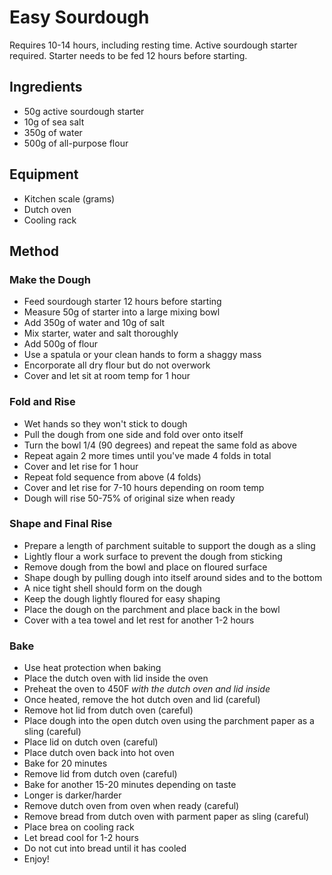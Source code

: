 # Easy Sourdough

Requires 10-14 hours, including resting time. Active sourdough starter required. Starter needs to be fed 12 hours before starting.

## Ingredients

* 50g active sourdough starter
* 10g of sea salt
* 350g of water
* 500g of all-purpose flour

## Equipment

- Kitchen scale (grams)
- Dutch oven
- Cooling rack

## Method

### Make the Dough

- Feed sourdough starter 12 hours before starting
- Measure 50g of starter into a large mixing bowl
- Add 350g of water and 10g of salt
- Mix starter, water and salt thoroughly
- Add 500g of flour
- Use a spatula or your clean hands to form a shaggy mass
- Encorporate all dry flour but do not overwork
- Cover and let sit at room temp for 1 hour

### Fold and Rise

- Wet hands so they won't stick to dough
- Pull the dough from one side and fold over onto itself
- Turn the bowl 1/4 (90 degrees) and repeat the same fold as above
- Repeat again 2 more times until you've made 4 folds in total
- Cover and let rise for 1 hour
- Repeat fold sequence from above (4 folds)
- Cover and let rise for 7-10 hours depending on room temp
- Dough will rise 50-75% of original size when ready

### Shape and Final Rise

- Prepare a length of parchment suitable to support the dough as a sling
- Lightly flour a work surface to prevent the dough from sticking
- Remove dough from the bowl and place on floured surface
- Shape dough by pulling dough into itself around sides and to the bottom
- A nice tight shell should form on the dough
- Keep the dough lightly floured for easy shaping
- Place the dough on the parchment and place back in the bowl
- Cover with a tea towel and let rest for another 1-2 hours

### Bake

- Use heat protection when baking
- Place the dutch oven with lid inside the oven
- Preheat the oven to 450F *with the dutch oven and lid inside*
- Once heated, remove the hot dutch oven and lid (careful)
- Remove hot lid from dutch oven (careful)
- Place dough into the open dutch oven using the parchment paper as a sling (careful)
- Place lid on dutch oven (careful)
- Place dutch oven back into hot oven
- Bake for 20 minutes
- Remove lid from dutch oven (careful)
- Bake for another 15-20 minutes depending on taste
- Longer is darker/harder
- Remove dutch oven from oven when ready (careful)
- Remove bread from dutch oven with parment paper as sling (careful)
- Place brea on cooling rack
- Let bread cool for 1-2 hours
- Do not cut into bread until it has cooled
- Enjoy!
